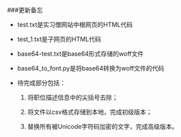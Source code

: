 ###更新备忘

- test.txt是实习僧网站中根网页的HTML代码

- test_1.txt是子网页的HTML代码

- base64-test.txt是base64形式存储的woff文件

- base64_to_font.py是将base64转换为woff文件的代码

- 待完成部分包括：

    1. 将职位描述信息中的尖括号去除；
    
    2. 将文件以csv格式存储到本地，完成初级版本；
    
    3. 替换所有被Unicode字符码加密的文字，完成高级版本。
